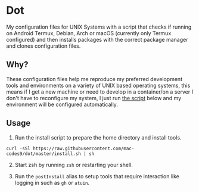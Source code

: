 # Dot

My configuration files for UNIX Systems with a script that checks if running on Android Termux, Debian, Arch or macOS (currently only Termux configured) and then installs packages with the correct package manager and clones configuration files.

## Why?

These configuration files help me reproduce my preferred development tools and environments on a variety of UNIX based operating systems, this means if I get a new machine or need to develop in a container/on a server I don't have to reconfigure my system, I just run [the script](#Usage) below and my environment will be configured automatically.

## Usage

1. Run the install script to prepare the home directory and install tools. 
```
curl -sSl https://raw.githubusercontent.com/mac-codes9/dot/master/install.sh | sh
```

2. Start zsh by running `zsh` or restarting your shell.

3. Run the `postInstall` alias to setup tools that require interaction like logging in such as `gh` or `atuin`. 
